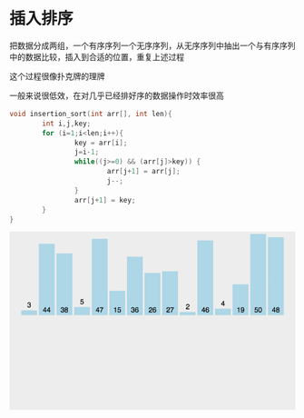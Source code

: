 # 插入排序

把数据分成两组，一个有序序列一个无序序列，从无序序列中抽出一个与有序序列中的数据比较，插入到合适的位置，重复上述过程

这个过程很像扑克牌的理牌

一般来说很低效，在对几乎已经排好序的数据操作时效率很高

```c
void insertion_sort(int arr[], int len){
        int i,j,key;
        for (i=1;i<len;i++){
                key = arr[i];
                j=i-1;
                while((j>=0) && (arr[j]>key)) {
                        arr[j+1] = arr[j];
                        j--;
                }
                arr[j+1] = key;
        }
}
```

![%E6%8F%92%E5%85%A5%E6%8E%92%E5%BA%8F%209d22cdac7dca4de7b83db7d285ad8c1a/Untitled.png](%E6%8F%92%E5%85%A5%E6%8E%92%E5%BA%8F%209d22cdac7dca4de7b83db7d285ad8c1a/Untitled.png)